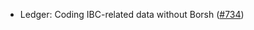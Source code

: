- Ledger: Coding IBC-related data without Borsh
  ([#734](https://github.com/anoma/anoma/issues/734))